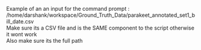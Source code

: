 Example of an an input for the command prompt :  
/home/darshank/workspace/Ground_Truth_Data/parakeet_annotated_set1_bill_date.csv   
Make sure its a CSV file and is the SAME component to the script otherwise it wont work          
Also make sure its the full path            


